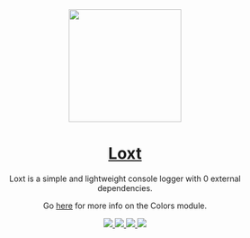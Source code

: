 <div align="center">
	<a href="https://loxt.angelnext.dev">
		<img
			src="https://user-images.githubusercontent.com/79442303/217072065-e533ebba-6ebb-4c1b-a784-ca5218a09187.png" height="200" 
			width="200"
		/>
		<h1 align="center">Loxt</h1>
	</a>
	<p align="center">Loxt is a simple and lightweight console logger with 0 external dependencies.</p>
	<p align="center">Go <a href="https://loxt.angelnext.dev/docs/colors">here</a> for more info on the Colors module.</p>
	<a href="https://loxt.angelnext.dev">
		<img src="https://img.shields.io/npm/v/loxt?color=%232161b8&logo=gitbook&style=for-the-badge&label=Docs">
	</a>
	<a href="https://github.com/loxt-js/loxt">
		<img src="https://img.shields.io/npm/v/loxt?color=%232161b8&logo=github&style=for-the-badge&label=GitHub">
	</a>
	<a href="https://npmjs.com/package/loxt">
		<img src="https://img.shields.io/npm/v/loxt?color=%232161b8&logo=npm&style=for-the-badge">
	</a>
	<a href="https://discord.gg/fE4GNHsmcB">
		<img src="https://img.shields.io/discord/1002660982591586534?color=%09%235865F2&label=Discord&logo=discord&logoColor=%23FFF&style=for-the-badge">
	</a>
</div>
